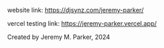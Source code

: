 website link: https://djsynz.com/jeremy-parker/

vercel testing link: https://jeremy-parker.vercel.app/

Created by Jeremy M. Parker, 2024
